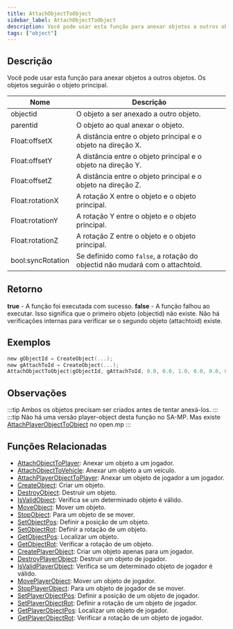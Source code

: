 ```yaml
---
title: AttachObjectToObject
sidebar_label: AttachObjectToObject
description: Você pode usar esta função para anexar objetos a outros objetos.
tags: ["object"]
---
```


## Descrição

Você pode usar esta função para anexar objetos a outros objetos. Os objetos seguirão o objeto principal.

| Nome              | Descrição                                                                 |
| ----------------- | ------------------------------------------------------------------------- |
| objectid          | O objeto a ser anexado a outro objeto.                                   |
| parentid          | O objeto ao qual anexar o objeto.                                        |
| Float:offsetX     | A distância entre o objeto principal e o objeto na direção X.            |
| Float:offsetY     | A distância entre o objeto principal e o objeto na direção Y.            |
| Float:offsetZ     | A distância entre o objeto principal e o objeto na direção Z.            |
| Float:rotationX   | A rotação X entre o objeto e o objeto principal.                         |
| Float:rotationY   | A rotação Y entre o objeto e o objeto principal.                         |
| Float:rotationZ   | A rotação Z entre o objeto e o objeto principal.                         |
| bool:syncRotation | Se definido como `false`, a rotação do objectid não mudará com o attachtoid. |

## Retorno

**true** - A função foi executada com sucesso.
**false** - A função falhou ao executar. Isso significa que o primeiro objeto (objectid) não existe. Não há verificações internas para verificar se o segundo objeto (attachtoid) existe.

## Exemplos

```c
new gObjectId = CreateObject(...);
new gAttachToId = CreateObject(...);
AttachObjectToObject(gObjectId, gAttachToId, 0.0, 0.0, 1.0, 0.0, 0.0, 0.0, true);
```

## Observações

:::tip
Ambos os objetos precisam ser criados antes de tentar anexá-los.
:::
:::tip
Não há uma versão player-object desta função no SA-MP.
Mas existe [AttachPlayerObjectToObject](AttachPlayerObjectToObject) no open.mp
:::

## Funções Relacionadas

- [AttachObjectToPlayer](AttachObjectToPlayer): Anexar um objeto a um jogador.
- [AttachObjectToVehicle](AttachObjectToVehicle): Anexar um objeto a um veículo.
- [AttachPlayerObjectToPlayer](AttachPlayerObjectToPlayer): Anexar um objeto de jogador a um jogador.
- [CreateObject](CreateObject): Criar um objeto.
- [DestroyObject](DestroyObject): Destruir um objeto.
- [IsValidObject](IsValidObject): Verifica se um determinado objeto é válido.
- [MoveObject](MoveObject): Mover um objeto.
- [StopObject](StopObject): Para um objeto de se mover.
- [SetObjectPos](SetObjectPos): Definir a posição de um objeto.
- [SetObjectRot](SetObjectRot): Definir a rotação de um objeto.
- [GetObjectPos](GetObjectPos): Localizar um objeto.
- [GetObjectRot](GetObjectRot): Verificar a rotação de um objeto.
- [CreatePlayerObject](CreatePlayerObject): Criar um objeto apenas para um jogador.
- [DestroyPlayerObject](DestroyPlayerObject): Destruir um objeto de jogador.
- [IsValidPlayerObject](IsValidPlayerObject): Verifica se um determinado objeto de jogador é válido.
- [MovePlayerObject](MovePlayerObject): Mover um objeto de jogador.
- [StopPlayerObject](StopPlayerObject): Para um objeto de jogador de se mover.
- [SetPlayerObjectPos](SetPlayerObjectPos): Definir a posição de um objeto de jogador.
- [SetPlayerObjectRot](SetPlayerObjectRot): Definir a rotação de um objeto de jogador.
- [GetPlayerObjectPos](GetPlayerObjectPos): Localizar um objeto de jogador.
- [GetPlayerObjectRot](GetPlayerObjectRot): Verificar a rotação de um objeto de jogador.